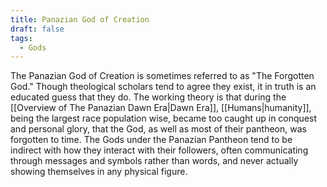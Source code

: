 ```yaml
---
title: Panazian God of Creation
draft: false
tags:
  - Gods
---
```

The Panazian God of Creation is sometimes referred to as "The Forgotten God." Though theological scholars tend to agree they exist, it in truth is an educated guess that they do. The working theory is that during the [[Overview of The Panazian Dawn Era|Dawn Era]], [[Humans|humanity]], being the largest race population wise, became too caught up in conquest and personal glory, that the God, as well as most of their pantheon, was forgotten to time. The Gods under the Panazian Pantheon tend to be indirect with how they interact with their followers, often communicating through messages and symbols rather than words, and never actually showing themselves in any physical figure.